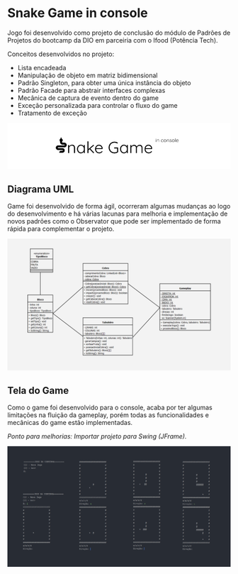 # Snake Game in console

Jogo foi desenvolvido como projeto de conclusão do módulo de Padrões de Projetos do bootcamp da DIO em parceiria com o Ifood (Potência Tech).

Conceitos desenvolvidos no projeto:
- Lista encadeada
- Manipulação de objeto em matriz bidimensional
- Padrão Singleton, para obter uma única instância do objeto
- Padrão Facade para abstrair interfaces complexas
- Mecânica de captura de evento dentro do game
- Exceção personalizada para controlar o fluxo do game
- Tratamento de exceção

![logo](https://github.com/Alencar26/Projetos/blob/main/projetos/Snake_Game_Java/img/logo.png)

## Diagrama UML

Game foi desenvolvido de forma ágil, ocorreram algumas mudanças ao logo do desenvolvimento e há várias lacunas para melhoria e implementação de novos padrões como o Observator que pode ser implementado de forma rápida para complementar o projeto.

![UML](https://github.com/Alencar26/Projetos/blob/main/projetos/Snake_Game_Java/img/UML.png)

## Tela do Game

Como o game foi desenvolvido para o console, acaba por ter algumas limitações na fluição da gameplay, porém todas as funcionalidades e mecânicas do game estão implementadas. 

*Ponto para melhorias: Importar projeto para Swing (JFrame).*

![gameplay](https://github.com/Alencar26/Projetos/blob/main/projetos/Snake_Game_Java/img/gameplay.png)
